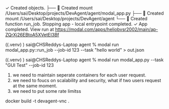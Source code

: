 
✓ Created objects.
├── 🔨 Created mount /Users/sai/Desktop/projects/DevAgent/agent/modal_app.py
├── 🔨 Created mount /Users/sai/Desktop/projects/DevAgent/agent
└── 🔨 Created function run_job.
Stopping app - local entrypoint completed.
✓ App completed. View run at https://modal.com/apps/heliobvsr2002/main/ap-ZQrXj26EBtoA5XVetEI3Bf


((.venv) ) sai@CHSReddys-Laptop agent % modal run modal_app.py::run_job --job-id 123 --task "hello world" > out.json

((.venv) ) sai@CHSReddys-Laptop agent % modal run modal_app.py --task "GUI Test" --job-id 123


1. we need to maintain seperate containers for each user request.
2. we need to foucs on scalability and security, what if two users request at the same moment.
3. we need to put some rate limitss



docker build -t devagent-vnc .
